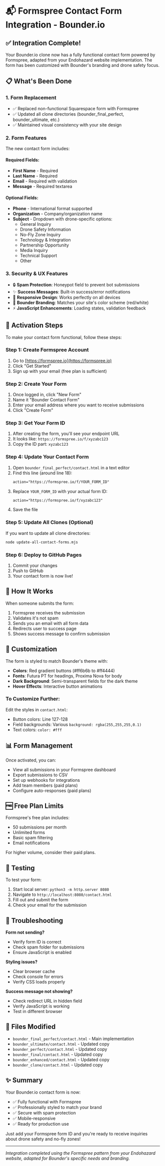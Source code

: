 # 📬 Formspree Contact Form Integration - Bounder.io

## ✅ Integration Complete!

Your Bounder.io clone now has a fully functional contact form powered by Formspree, adapted from your Endohazard website implementation. The form has been customized with Bounder's branding and drone safety focus.

## 📋 What's Been Done

### 1. **Form Replacement**
- ✅ Replaced non-functional Squarespace form with Formspree
- ✅ Updated all clone directories (bounder_final_perfect, bounder_ultimate, etc.)
- ✅ Maintained visual consistency with your site design

### 2. **Form Features**
The new contact form includes:

#### Required Fields:
- **First Name** - Required
- **Last Name** - Required  
- **Email** - Required with validation
- **Message** - Required textarea

#### Optional Fields:
- **Phone** - International format supported
- **Organization** - Company/organization name
- **Subject** - Dropdown with drone-specific options:
  - General Inquiry
  - Drone Safety Information
  - No-Fly Zone Inquiry
  - Technology & Integration
  - Partnership Opportunity
  - Media Inquiry
  - Technical Support
  - Other

### 3. **Security & UX Features**
- 🔒 **Spam Protection**: Honeypot field to prevent bot submissions
- ✨ **Success Messages**: Built-in success/error notifications
- 📱 **Responsive Design**: Works perfectly on all devices
- 🎨 **Bounder Branding**: Matches your site's color scheme (red/white)
- ⚡ **JavaScript Enhancements**: Loading states, validation feedback

## 🚀 Activation Steps

To make your contact form functional, follow these steps:

### Step 1: Create Formspree Account
1. Go to [https://formspree.io](https://formspree.io)
2. Click "Get Started" 
3. Sign up with your email (free plan is sufficient)

### Step 2: Create Your Form
1. Once logged in, click "New Form"
2. Name it "Bounder Contact Form"
3. Enter your email address where you want to receive submissions
4. Click "Create Form"

### Step 3: Get Your Form ID
1. After creating the form, you'll see your endpoint URL
2. It looks like: `https://formspree.io/f/xyzabc123`
3. Copy the ID part: `xyzabc123`

### Step 4: Update Your Contact Form
1. Open `bounder_final_perfect/contact.html` in a text editor
2. Find this line (around line 18):
   ```html
   action="https://formspree.io/f/YOUR_FORM_ID"
   ```
3. Replace `YOUR_FORM_ID` with your actual form ID:
   ```html
   action="https://formspree.io/f/xyzabc123"
   ```
4. Save the file

### Step 5: Update All Clones (Optional)
If you want to update all clone directories:
```bash
node update-all-contact-forms.mjs
```

### Step 6: Deploy to GitHub Pages
1. Commit your changes
2. Push to GitHub
3. Your contact form is now live!

## 📧 How It Works

When someone submits the form:
1. Formspree receives the submission
2. Validates it's not spam
3. Sends you an email with all form data
4. Redirects user to success page
5. Shows success message to confirm submission

## 🎨 Customization

The form is styled to match Bounder's theme with:
- **Colors**: Red gradient buttons (#ff6b6b to #ff4444)
- **Fonts**: Futura PT for headings, Proxima Nova for body
- **Dark Background**: Semi-transparent fields for the dark theme
- **Hover Effects**: Interactive button animations

### To Customize Further:

Edit the styles in `contact.html`:
- Button colors: Line 127-128
- Field backgrounds: Various `background: rgba(255,255,255,0.1)`
- Text colors: `color: #fff`

## 📊 Form Management

Once activated, you can:
- View all submissions in your Formspree dashboard
- Export submissions to CSV
- Set up webhooks for integrations
- Add team members (paid plans)
- Configure auto-responses (paid plans)

## 🆓 Free Plan Limits

Formspree's free plan includes:
- 50 submissions per month
- Unlimited forms
- Basic spam filtering
- Email notifications

For higher volume, consider their paid plans.

## 🧪 Testing

To test your form:
1. Start local server: `python3 -m http.server 8080`
2. Navigate to `http://localhost:8080/contact.html`
3. Fill out and submit the form
4. Check your email for the submission

## 🔧 Troubleshooting

**Form not sending?**
- Verify form ID is correct
- Check spam folder for submissions
- Ensure JavaScript is enabled

**Styling issues?**
- Clear browser cache
- Check console for errors
- Verify CSS loads properly

**Success message not showing?**
- Check redirect URL in hidden field
- Verify JavaScript is working
- Test in different browser

## 📝 Files Modified

- `bounder_final_perfect/contact.html` - Main implementation
- `bounder_ultimate/contact.html` - Updated copy
- `bounder_perfect/contact.html` - Updated copy
- `bounder_final/contact.html` - Updated copy
- `bounder_enhanced/contact.html` - Updated copy
- `bounder_clone/contact.html` - Updated copy

## ✨ Summary

Your Bounder.io contact form is now:
- ✅ Fully functional with Formspree
- ✅ Professionally styled to match your brand
- ✅ Secure with spam protection
- ✅ Mobile-responsive
- ✅ Ready for production use

Just add your Formspree form ID and you're ready to receive inquiries about drone safety and no-fly zones!

---

*Integration completed using the Formspree pattern from your Endohazard website, adapted for Bounder's specific needs and branding.*